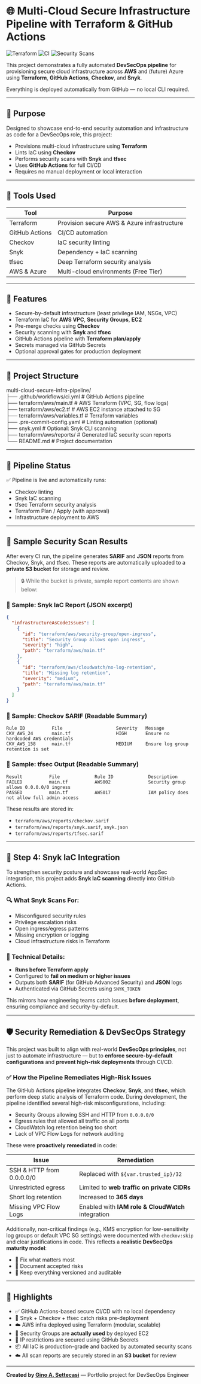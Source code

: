 # 🌐 Multi-Cloud Secure Infrastructure Pipeline with Terraform & GitHub Actions

![Terraform](https://img.shields.io/badge/Terraform-AWS-blue?logo=terraform)
![CI](https://github.com/ginosettecasi/multi-cloud-secure-infra-pipeline/actions/workflows/ci.yml/badge.svg)
![Security Scans](https://img.shields.io/badge/Security%20Scans-Snyk%20%2B%20Checkov%20%2B%20tfsec-green)

This project demonstrates a fully automated **DevSecOps pipeline** for provisioning secure cloud infrastructure across **AWS** and (future) Azure using **Terraform**, **GitHub Actions**, **Checkov**, and **Snyk**.

Everything is deployed automatically from GitHub — no local CLI required.

---

## 🧠 Purpose

Designed to showcase end-to-end security automation and infrastructure as code for a DevSecOps role, this project:

- Provisions multi-cloud infrastructure using **Terraform**
- Lints IaC using **Checkov**
- Performs security scans with **Snyk** and **tfsec**
- Uses **GitHub Actions** for full CI/CD
- Requires no manual deployment or local interaction

---

## 🔐 Tools Used

| Tool           | Purpose                                       |
|----------------|-----------------------------------------------|
| Terraform      | Provision secure AWS & Azure infrastructure   |
| GitHub Actions | CI/CD automation                              |
| Checkov        | IaC security linting                          |
| Snyk           | Dependency + IaC scanning                     |
| tfsec          | Deep Terraform security analysis              |
| AWS & Azure    | Multi-cloud environments (Free Tier)          |

---

## 🚀 Features

- Secure-by-default infrastructure (least privilege IAM, NSGs, VPC)
- Terraform IaC for **AWS VPC**, **Security Groups**, **EC2**
- Pre-merge checks using **Checkov**
- Security scanning with **Snyk** and **tfsec**
- GitHub Actions pipeline with **Terraform plan/apply**
- Secrets managed via GitHub Secrets
- Optional approval gates for production deployment

---

## 📁 Project Structure

multi-cloud-secure-infra-pipeline/  
├── .github/workflows/ci.yml            # GitHub Actions pipeline  
├── terraform/aws/main.tf              # AWS Terraform (VPC, SG, flow logs)  
├── terraform/aws/ec2.tf               # AWS EC2 instance attached to SG  
├── terraform/aws/variables.tf         # Terraform variables  
├── .pre-commit-config.yaml            # Linting automation (optional)  
├── snyk.yml                           # Optional: Snyk CLI scanning  
├── terraform/aws/reports/             # Generated IaC security scan reports  
└── README.md                          # Project documentation

---

## 📡 Pipeline Status

✅ Pipeline is live and automatically runs:

- Checkov linting
- Snyk IaC scanning
- tfsec Terraform security analysis
- Terraform Plan / Apply (with approval)
- Infrastructure deployment to AWS

---

## 📄 Sample Security Scan Results

After every CI run, the pipeline generates **SARIF** and **JSON** reports from Checkov, Snyk, and tfsec. These reports are automatically uploaded to a **private S3 bucket** for storage and review.

> 🔒 While the bucket is private, sample report contents are shown below:

### 🧪 Sample: Snyk IaC Report (JSON excerpt)
```json
{
  "infrastructureAsCodeIssues": [
    {
      "id": "terraform/aws/security-group/open-ingress",
      "title": "Security Group allows open ingress",
      "severity": "high",
      "path": "terraform/aws/main.tf"
    },
    {
      "id": "terraform/aws/cloudwatch/no-log-retention",
      "title": "Missing log retention",
      "severity": "medium",
      "path": "terraform/aws/main.tf"
    }
  ]
}
```

### 🧪 Sample: Checkov SARIF (Readable Summary)
```
Rule ID          File                    Severity   Message
CKV_AWS_24       main.tf                 HIGH       Ensure no hardcoded AWS credentials
CKV_AWS_158      main.tf                 MEDIUM     Ensure log group retention is set
```

### 🧪 Sample: tfsec Output (Readable Summary)
```
Result          File             Rule ID             Description
FAILED          main.tf          AWS002              Security group allows 0.0.0.0/0 ingress
PASSED          main.tf          AWS017              IAM policy does not allow full admin access
```

These results are stored in:
- `terraform/aws/reports/checkov.sarif`
- `terraform/aws/reports/snyk.sarif`, `snyk.json`
- `terraform/aws/reports/tfsec.sarif`

---

## 🧩 Step 4: Snyk IaC Integration

To strengthen security posture and showcase real-world AppSec integration, this project adds **Snyk IaC scanning** directly into GitHub Actions.

### 🔍 What Snyk Scans For:
- Misconfigured security rules
- Privilege escalation risks
- Open ingress/egress patterns
- Missing encryption or logging
- Cloud infrastructure risks in Terraform

### 🧰 Technical Details:
- **Runs before Terraform apply**
- Configured to **fail on medium or higher issues**
- Outputs both **SARIF** (for GitHub Advanced Security) and **JSON** logs
- Authenticated via GitHub Secrets using `SNYK_TOKEN`

This mirrors how engineering teams catch issues **before deployment**, ensuring compliance and security-by-default.

---

## 🛡️ Security Remediation & DevSecOps Strategy

This project was built to align with real-world **DevSecOps principles**, not just to automate infrastructure — but to **enforce secure-by-default configurations** and **prevent high-risk deployments** through CI/CD.

### ✅ How the Pipeline Remediates High-Risk Issues

The GitHub Actions pipeline integrates **Checkov**, **Snyk**, and **tfsec**, which perform deep static analysis of Terraform code. During development, the pipeline identified several high-risk misconfigurations, including:

- Security Groups allowing SSH and HTTP from `0.0.0.0/0`
- Egress rules that allowed all traffic on all ports
- CloudWatch log retention being too short
- Lack of VPC Flow Logs for network auditing

These were **proactively remediated** in code:

| Issue                        | Remediation                                      |
|-----------------------------|--------------------------------------------------|
| SSH & HTTP from 0.0.0.0/0   | Replaced with `${var.trusted_ip}/32`            |
| Unrestricted egress         | Limited to **web traffic on private CIDRs**     |
| Short log retention         | Increased to **365 days**                        |
| Missing VPC Flow Logs       | Enabled with **IAM role & CloudWatch** integration |

Additionally, non-critical findings (e.g., KMS encryption for low-sensitivity log groups or default VPC SG settings) were documented with `checkov:skip` and clear justifications in code. This reflects a **realistic DevSecOps maturity model**:

- 📌 Fix what matters most  
- 📝 Document accepted risks  
- 🔐 Keep everything versioned and auditable

---

## 🧠 Highlights

- ✅ GitHub Actions-based secure CI/CD with no local dependency
- 🔐 Snyk + Checkov + tfsec catch risks pre-deployment
- ☁️ AWS infra deployed using Terraform (modular, scalable)
- 🧩 Security Groups are **actually used** by deployed EC2
- 👥 IP restrictions are secured using GitHub Secrets
- 📦 All IaC is production-grade and backed by automated security scans
- ☁️ All scan reports are securely stored in an **S3 bucket** for review

---

**Created by [Gino A. Settecasi](https://ginosettecasi.github.io)** — Portfolio project for DevSecOps Engineer

